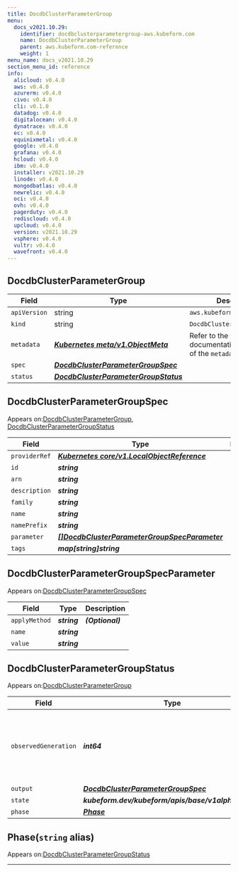 ```yaml
---
title: DocdbClusterParameterGroup
menu:
  docs_v2021.10.29:
    identifier: docdbclusterparametergroup-aws.kubeform.com
    name: DocdbClusterParameterGroup
    parent: aws.kubeform.com-reference
    weight: 1
menu_name: docs_v2021.10.29
section_menu_id: reference
info:
  alicloud: v0.4.0
  aws: v0.4.0
  azurerm: v0.4.0
  civo: v0.4.0
  cli: v0.1.0
  datadog: v0.4.0
  digitalocean: v0.4.0
  dynatrace: v0.4.0
  ec: v0.4.0
  equinixmetal: v0.4.0
  google: v0.4.0
  grafana: v0.4.0
  hcloud: v0.4.0
  ibm: v0.4.0
  installer: v2021.10.29
  linode: v0.4.0
  mongodbatlas: v0.4.0
  newrelic: v0.4.0
  oci: v0.4.0
  ovh: v0.4.0
  pagerduty: v0.4.0
  rediscloud: v0.4.0
  upcloud: v0.4.0
  version: v2021.10.29
  vsphere: v0.4.0
  vultr: v0.4.0
  wavefront: v0.4.0
---
```


## DocdbClusterParameterGroup
| Field | Type | Description |
| ------ | ----- | ----------- |
| `apiVersion` | string | `aws.kubeform.com/v1alpha1` |
|    `kind` | string | `DocdbClusterParameterGroup` |
| `metadata` | ***[Kubernetes meta/v1.ObjectMeta](https://v1-18.docs.kubernetes.io/docs/reference/generated/kubernetes-api/v1.18/#objectmeta-v1-meta)***|Refer to the Kubernetes API documentation for the fields of the `metadata` field.|
| `spec` | ***[DocdbClusterParameterGroupSpec](#docdbclusterparametergroupspec)***||
| `status` | ***[DocdbClusterParameterGroupStatus](#docdbclusterparametergroupstatus)***||
## DocdbClusterParameterGroupSpec

Appears on:[DocdbClusterParameterGroup](#docdbclusterparametergroup), [DocdbClusterParameterGroupStatus](#docdbclusterparametergroupstatus)

| Field | Type | Description |
| ------ | ----- | ----------- |
| `providerRef` | ***[Kubernetes core/v1.LocalObjectReference](https://v1-18.docs.kubernetes.io/docs/reference/generated/kubernetes-api/v1.18/#localobjectreference-v1-core)***||
| `id` | ***string***||
| `arn` | ***string***| ***(Optional)*** |
| `description` | ***string***| ***(Optional)*** |
| `family` | ***string***||
| `name` | ***string***| ***(Optional)*** |
| `namePrefix` | ***string***| ***(Optional)*** |
| `parameter` | ***[[]DocdbClusterParameterGroupSpecParameter](#docdbclusterparametergroupspecparameter)***| ***(Optional)*** |
| `tags` | ***map[string]string***| ***(Optional)*** |
## DocdbClusterParameterGroupSpecParameter

Appears on:[DocdbClusterParameterGroupSpec](#docdbclusterparametergroupspec)

| Field | Type | Description |
| ------ | ----- | ----------- |
| `applyMethod` | ***string***| ***(Optional)*** |
| `name` | ***string***||
| `value` | ***string***||
## DocdbClusterParameterGroupStatus

Appears on:[DocdbClusterParameterGroup](#docdbclusterparametergroup)

| Field | Type | Description |
| ------ | ----- | ----------- |
| `observedGeneration` | ***int64***| ***(Optional)*** Resource generation, which is updated on mutation by the API Server.|
| `output` | ***[DocdbClusterParameterGroupSpec](#docdbclusterparametergroupspec)***| ***(Optional)*** |
| `state` | ***kubeform.dev/kubeform/apis/base/v1alpha1.State***| ***(Optional)*** |
| `phase` | ***[Phase](#phase)***| ***(Optional)*** |
## Phase(`string` alias)

Appears on:[DocdbClusterParameterGroupStatus](#docdbclusterparametergroupstatus)

---
